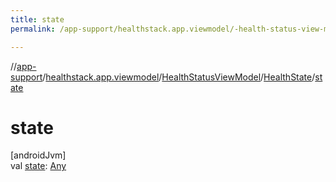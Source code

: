 ```yaml
---
title: state
permalink: /app-support/healthstack.app.viewmodel/-health-status-view-model/-health-state/state.html

---
```

//[app-support](/app-support.html)/[healthstack.app.viewmodel](../../index.html)/[HealthStatusViewModel](../index.html)/[HealthState](index.html)/[state](state.html)



# state



[androidJvm]\
val [state](state.html): [Any](https://kotlinlang.org/api/latest/jvm/stdlib/kotlin/-any/index.html)




